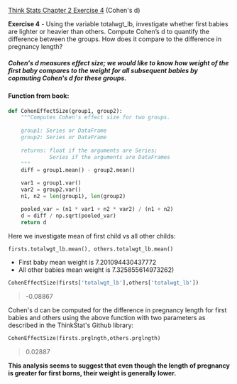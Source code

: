 [Think Stats Chapter 2 Exercise 4](http://greenteapress.com/thinkstats2/html/thinkstats2003.html#toc24) (Cohen's d)

**Exercise 4** - Using the variable totalwgt_lb, investigate whether first babies are lighter or heavier than others. Compute Cohen’s d to quantify the difference between the groups. How does it compare to the difference in pregnancy length?
##### Cohen's d measures effect size; we would like to know how weight of the first baby compares to the weight for all subsequent babies by copmuting Cohen's d for these groups.

#### Function from book:
```python
def CohenEffectSize(group1, group2):
    """Computes Cohen's effect size for two groups.
    
    group1: Series or DataFrame
    group2: Series or DataFrame
    
    returns: float if the arguments are Series;
             Series if the arguments are DataFrames
    """
    diff = group1.mean() - group2.mean()

    var1 = group1.var()
    var2 = group2.var()
    n1, n2 = len(group1), len(group2)

    pooled_var = (n1 * var1 + n2 * var2) / (n1 + n2)
    d = diff / np.sqrt(pooled_var)
    return d
```

Here we investigate mean of first child vs all other childs:
```python
firsts.totalwgt_lb.mean(), others.totalwgt_lb.mean()
```
* First baby mean weight is 7.201094430437772
* All other babies mean weight is 7.325855614973262)

```python
CohenEffectSize(firsts['totalwgt_lb'],others['totalwgt_lb'])
```

>-0.08867

Cohen's d can be computed for the difference in pregnancy length for first babies and others using the above function with two parameters as described in the ThinkStat's Github library:

```python
CohenEffectSize(firsts.prglngth,others.prglngth)
```
>0.02887

<b>This analysis seems to suggest that even though the length of pregnancy is greater for first borns, their weight is generally lower.</b>
